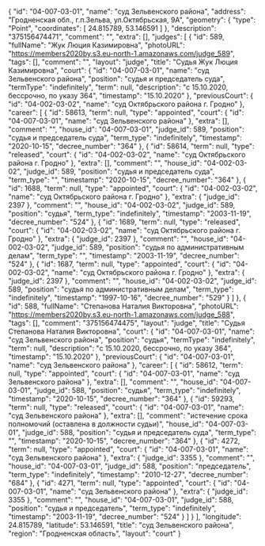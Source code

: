 {
    "id": "04-007-03-01",
    "name": "суд Зельвенского района",
    "address": "Гродненская обл., г.п.Зельва, ул.Октябрьская, 9А",
    "geometry": {
        "type": "Point",
        "coordinates": [
            24.815789,
            53.146591
        ]
    },
    "description": "375156474471",
    "comment": "",
    "extra": [],
    "judges": [
        {
            "id": 589,
            "fullName": "Жук Люция Казимировна",
            "photoURL": "https://members2020by.s3.eu-north-1.amazonaws.com/judge_589",
            "tags": [],
            "comment": "",
            "layout": "judge",
            "title": "Судья Жук Люция Казимировна",
            "court": {
                "id": "04-007-03-01",
                "name": "суд Зельвенского района",
                "position": "судья и председатель суда",
                "termType": "indefinitely",
                "term": null,
                "description": "c 15.10.2020, бессрочно, по указу 364",
                "timestamp": "15.10.2020"
            },
            "previousCourt": {
                "id": "04-002-03-02",
                "name": "суд Октябрьского района г. Гродно"
            },
            "career": [
                {
                    "id": 58613,
                    "term": null,
                    "type": "appointed",
                    "court": {
                        "id": "04-007-03-01",
                        "name": "суд Зельвенского района"
                    },
                    "extra": [],
                    "comment": "",
                    "house_id": "04-007-03-01",
                    "judge_id": 589,
                    "position": "судья и председатель суда",
                    "term_type": "indefinitely",
                    "timestamp": "2020-10-15",
                    "decree_number": "364"
                },
                {
                    "id": 58614,
                    "term": null,
                    "type": "released",
                    "court": {
                        "id": "04-002-03-02",
                        "name": "суд Октябрьского района г. Гродно"
                    },
                    "extra": [],
                    "comment": "",
                    "house_id": "04-002-03-02",
                    "judge_id": 589,
                    "position": "судья и председатель суда",
                    "term_type": "",
                    "timestamp": "2020-10-15",
                    "decree_number": "364"
                },
                {
                    "id": 1688,
                    "term": null,
                    "type": "appointed",
                    "court": {
                        "id": "04-002-03-02",
                        "name": "суд Октябрьского района г. Гродно"
                    },
                    "extra": {
                        "judge_id": 2397
                    },
                    "comment": "",
                    "house_id": "04-002-03-02",
                    "judge_id": 589,
                    "position": "судья",
                    "term_type": "indefinitely",
                    "timestamp": "2003-11-19",
                    "decree_number": "524"
                },
                {
                    "id": 1689,
                    "term": null,
                    "type": "released",
                    "court": {
                        "id": "04-002-03-02",
                        "name": "суд Октябрьского района г. Гродно"
                    },
                    "extra": {
                        "judge_id": 2397
                    },
                    "comment": "",
                    "house_id": "04-002-03-02",
                    "judge_id": 589,
                    "position": "судья по административным делам",
                    "term_type": "",
                    "timestamp": "2003-11-19",
                    "decree_number": "524"
                },
                {
                    "id": 1687,
                    "term": null,
                    "type": "appointed",
                    "court": {
                        "id": "04-002-03-02",
                        "name": "суд Октябрьского района г. Гродно"
                    },
                    "extra": {
                        "judge_id": 2397
                    },
                    "comment": "",
                    "house_id": "04-002-03-02",
                    "judge_id": 589,
                    "position": "судья по административным делам",
                    "term_type": "indefinitely",
                    "timestamp": "1997-10-16",
                    "decree_number": "529"
                }
            ]
        },
        {
            "id": 588,
            "fullName": "Степанова Наталия Викторовна",
            "photoURL": "https://members2020by.s3.eu-north-1.amazonaws.com/judge_588",
            "tags": [],
            "comment": "375156474475",
            "layout": "judge",
            "title": "Судья Степанова Наталия Викторовна",
            "court": {
                "id": "04-007-03-01",
                "name": "суд Зельвенского района",
                "position": "судья",
                "termType": "indefinitely",
                "term": null,
                "description": "c 15.10.2020, бессрочно, по указу 364",
                "timestamp": "15.10.2020"
            },
            "previousCourt": {
                "id": "04-007-03-01",
                "name": "суд Зельвенского района"
            },
            "career": [
                {
                    "id": 58612,
                    "term": null,
                    "type": "appointed",
                    "court": {
                        "id": "04-007-03-01",
                        "name": "суд Зельвенского района"
                    },
                    "extra": [],
                    "comment": "",
                    "house_id": "04-007-03-01",
                    "judge_id": 588,
                    "position": "судья",
                    "term_type": "indefinitely",
                    "timestamp": "2020-10-15",
                    "decree_number": "364"
                },
                {
                    "id": 59293,
                    "term": null,
                    "type": "released",
                    "court": {
                        "id": "04-007-03-01",
                        "name": "суд Зельвенского района"
                    },
                    "extra": [],
                    "comment": "истечение срока полномочий (оставлена в должности судьи)",
                    "house_id": "04-007-03-01",
                    "judge_id": 588,
                    "position": "судья и председатель суда",
                    "term_type": "",
                    "timestamp": "2020-10-15",
                    "decree_number": "364"
                },
                {
                    "id": 4272,
                    "term": null,
                    "type": "appointed",
                    "court": {
                        "id": "04-007-03-01",
                        "name": "суд Зельвенского района"
                    },
                    "extra": {
                        "judge_id": 3355
                    },
                    "comment": "",
                    "house_id": "04-007-03-01",
                    "judge_id": 588,
                    "position": "председатель",
                    "term_type": "indefinitely",
                    "timestamp": "2010-12-27",
                    "decree_number": "684"
                },
                {
                    "id": 4271,
                    "term": null,
                    "type": "appointed",
                    "court": {
                        "id": "04-007-03-01",
                        "name": "суд Зельвенского района"
                    },
                    "extra": {
                        "judge_id": 3355
                    },
                    "comment": "",
                    "house_id": "04-007-03-01",
                    "judge_id": 588,
                    "position": "судья и председатель",
                    "term_type": "indefinitely",
                    "timestamp": "2003-11-19",
                    "decree_number": "524"
                }
            ]
        }
    ],
    "longitude": 24.815789,
    "latitude": 53.146591,
    "title": "суд Зельвенского района",
    "region": "Гродненская область",
    "layout": "court"
}